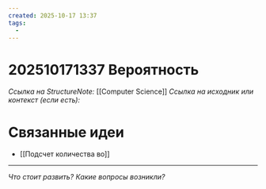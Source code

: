 ```yaml
---
created: 2025-10-17 13:37
tags:
  - 
---
```

# 202510171337 Вероятность

*Ссылка на StructureNote:* [[Computer Science]] 
*Ссылка на исходник или контекст (если есть):* 


# Связанные идеи
- [[Подсчет количества во]]
---

*Что стоит развить? Какие вопросы возникли?*